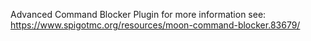 Advanced Command Blocker Plugin
for more information see: https://www.spigotmc.org/resources/moon-command-blocker.83679/
